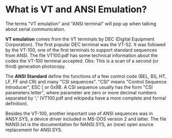 # What is VT and ANSI Emulation?

The terms "VT emulation" and "ANSI terminal" will pop up when talking about serial communication.

**VT emulation** comes from the VT terminals by DEC (Digital Equipment Corporation). The first popular DEC terminal was the VT-52. It was followed by the VT-100, one of the first terminals to support standard sequences from ANSI. The file
VT100.pdf has some technical information about the codes the VT-100 terminal accepted. 
Obs: This is a scan of a second (or third) generation photocopy.

The **ANSI Standard** define the functions of a few control code (BEL, BS, HT, LF, FF and CR) and
many "CSI sequences". "CSI" means "Control Sequence Introducer", ESC [ or 0x9B. A CSI sequence
usually has the form "CSI parameters letter", where parameter are zero or more decimal numbers
separated by ';' (VT100.pdf and wikipedia have a more complete and formal definition).

Besides the VT-100, another important use of ANSI sequences was in ANSY.SYS, a device driver
included in MS-DOS version 2 and latter. The file NANSI.txt is the documentation for NANSI.SYS,
an (now) open source replacement for ANSI.SYS.

